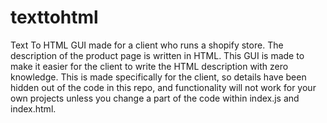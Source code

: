 # texttohtml
Text To HTML GUI made for a client who runs a shopify store. The description of the product page is written in HTML. This GUI is made to make it easier for the client to write the HTML description with zero knowledge. This is made specifically for the client, so details have been hidden out of the code in this repo, and functionality will not work for your own projects unless you change a part of the code within index.js and index.html.
